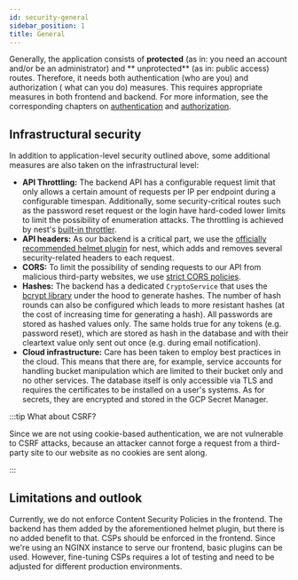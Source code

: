 ```yaml
---
id: security-general
sidebar_position: 1
title: General
---
```


Generally, the application consists of **protected** (as in: you need an account and/or be an administrator) and **
unprotected** (as in: public access) routes. Therefore, it needs both authentication (who are you) and authorization (
what can you do) measures. This requires appropriate measures in both frontend and backend. For more information, see
the corresponding chapters on [authentication](./authentication-session-management.md) and [authorization](./authorization.md).

## Infrastructural security

In addition to application-level security outlined above, some additional measures are also taken on the infrastructural
level:

* **API Throttling:** The backend API has a configurable request limit that only allows a certain amount of requests per
  IP per endpoint during a configurable timespan. Additionally, some security-critical routes such as the password reset
  request or the login have hard-coded lower limits to limit the possibility of enumeration attacks. The throttling is
  achieved by nest's [built-in throttler](https://docs.nestjs.com/security/rate-limiting).
* **API headers:** As our backend is a critical part, we use
  the [officially recommended helmet plugin](https://docs.nestjs.com/security/helmet) for nest, which adds and removes
  several security-related headers to each request.
* **CORS:** To limit the possibility of sending requests to our API from malicious third-party websites, we
  use [strict CORS policies](https://docs.nestjs.com/security/cors).
* **Hashes:** The backend has a dedicated `CryptoService` that uses
  the [bcrypt library](https://www.npmjs.com/package/bcrypt) under the hood to generate hashes. The number of hash
  rounds can also be configured which leads to more resistant hashes (at the cost of increasing time for generating a
  hash). All passwords are stored as hashed values only. The same holds true for any tokens (e.g. password reset), which
  are stored as hash in the database and with their cleartext value only sent out once (e.g. during email notification).
* **Cloud infrastructure:** Care has been taken to employ best practices in the cloud. This means that there are, for
  example, service accounts for handling bucket manipulation which are limited to their bucket only and no other
  services. The database itself is only accessible via TLS and requires the certificates to be installed on a user's
  systems. As for secrets, they are encrypted and stored in the GCP Secret Manager.

:::tip What about CSRF?

Since we are not using cookie-based authentication, we are not vulnerable to CSRF attacks, because an attacker cannot
forge a request from a third-party site to our website as no cookies are sent along.

:::

## Limitations and outlook

Currently, we do not enforce Content Security Policies in the frontend. The backend has them added by the aforementioned
helmet plugin, but there is no added benefit to that. CSPs should be enforced in the frontend. Since we're using an
NGINX instance to serve our frontend, basic plugins can be used. However, fine-tuning CSPs requires a lot of testing and
need to be adjusted for different production environments.

